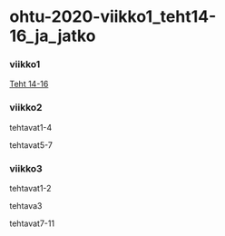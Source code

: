 # ohtu-2020-viikko1_teht14-16_ja_jatko  
### viikko1

  [Teht 14-16](https://github.com/JK-SE/ohtu-2020-palautus/tree/master/viikko1/tehtavat14-16) 
  
### viikko2

  tehtavat1-4
  
  tehtavat5-7
  
### viikko3

   tehtavat1-2
   
   tehtava3
   
   tehtavat7-11
   
